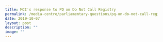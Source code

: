 ```yaml
---
title: MCI's response to PQ on Do Not Call Registry
permalink: /media-centre/parliamentary-questions/pq-on-do-not-call-registry/
date: 2019-10-07
layout: post
description: ""
image: ""
---
```

